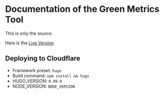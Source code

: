 # Documentation of the Green Metrics Tool

This is only the source.

Here is the [Live Version](https://docs.green-coding.org)

## Deploying to Cloudflare

- Framework preset: `hugo`
- Build command: `npm install && hugo`
- HUGO_VERSION: `0.99.0`
- NODE_VERSION: `NODE_VERSION`